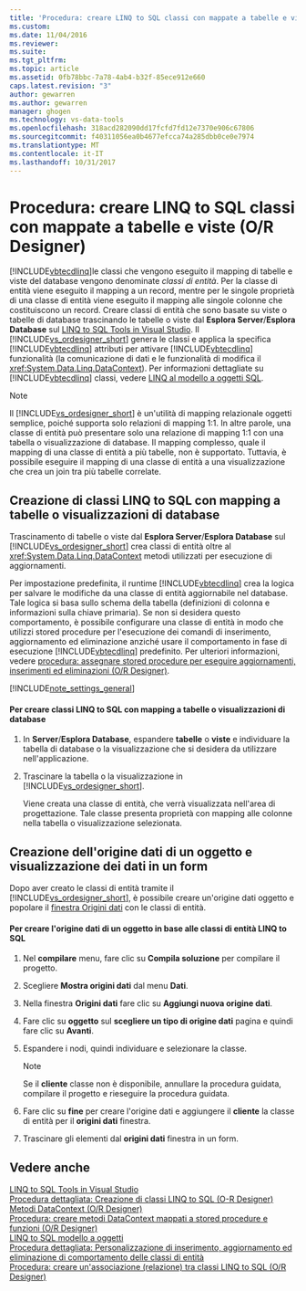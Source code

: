 ```yaml
---
title: 'Procedura: creare LINQ to SQL classi con mappate a tabelle e viste (O-R Designer) | Documenti Microsoft'
ms.custom: 
ms.date: 11/04/2016
ms.reviewer: 
ms.suite: 
ms.tgt_pltfrm: 
ms.topic: article
ms.assetid: 0fb78bbc-7a78-4ab4-b32f-85ece912e660
caps.latest.revision: "3"
author: gewarren
ms.author: gewarren
manager: ghogen
ms.technology: vs-data-tools
ms.openlocfilehash: 318acd282090dd17fcfd7fd12e7370e906c67806
ms.sourcegitcommit: f40311056ea0b4677efcca74a285dbb0ce0e7974
ms.translationtype: MT
ms.contentlocale: it-IT
ms.lasthandoff: 10/31/2017
---
```

# <a name="how-to-create-linq-to-sql-classes-mapped-to-tables-and-views-or-designer"></a>Procedura: creare LINQ to SQL classi con mappate a tabelle e viste (O/R Designer)
[!INCLUDE[vbtecdlinq](../data-tools/includes/vbtecdlinq_md.md)]le classi che vengono eseguito il mapping di tabelle e viste del database vengono denominate *classi di entità*. Per la classe di entità viene eseguito il mapping a un record, mentre per le singole proprietà di una classe di entità viene eseguito il mapping alle singole colonne che costituiscono un record. Creare classi di entità che sono basate su viste o tabelle di database trascinando le tabelle o viste dal **Esplora Server**/**Esplora Database** sul [LINQ to SQL Tools in Visual Studio](../data-tools/linq-to-sql-tools-in-visual-studio2.md). Il [!INCLUDE[vs_ordesigner_short](../data-tools/includes/vs_ordesigner_short_md.md)] genera le classi e applica la specifica [!INCLUDE[vbtecdlinq](../data-tools/includes/vbtecdlinq_md.md)] attributi per attivare [!INCLUDE[vbtecdlinq](../data-tools/includes/vbtecdlinq_md.md)] funzionalità (la comunicazione di dati e le funzionalità di modifica il <xref:System.Data.Linq.DataContext>). Per informazioni dettagliate su [!INCLUDE[vbtecdlinq](../data-tools/includes/vbtecdlinq_md.md)] classi, vedere [LINQ al modello a oggetti SQL](/dotnet/framework/data/adonet/sql/linq/the-linq-to-sql-object-model).  
  
> [!NOTE]
>  Il [!INCLUDE[vs_ordesigner_short](../data-tools/includes/vs_ordesigner_short_md.md)] è un'utilità di mapping relazionale oggetti semplice, poiché supporta solo relazioni di mapping 1:1. In altre parole, una classe di entità può presentare solo una relazione di mapping 1:1 con una tabella o visualizzazione di database. Il mapping complesso, quale il mapping di una classe di entità a più tabelle, non è supportato. Tuttavia, è possibile eseguire il mapping di una classe di entità a una visualizzazione che crea un join tra più tabelle correlate.  
  
## <a name="create-linq-to-sql-classes-that-are-mapped-to-database-tables-or-views"></a>Creazione di classi LINQ to SQL con mapping a tabelle o visualizzazioni di database  
 Trascinamento di tabelle o viste dal **Esplora Server**/**Esplora Database** sul [!INCLUDE[vs_ordesigner_short](../data-tools/includes/vs_ordesigner_short_md.md)] crea classi di entità oltre al <xref:System.Data.Linq.DataContext> metodi utilizzati per esecuzione di aggiornamenti.  
  
 Per impostazione predefinita, il runtime [!INCLUDE[vbtecdlinq](../data-tools/includes/vbtecdlinq_md.md)] crea la logica per salvare le modifiche da una classe di entità aggiornabile nel database. Tale logica si basa sullo schema della tabella (definizioni di colonna e informazioni sulla chiave primaria). Se non si desidera questo comportamento, è possibile configurare una classe di entità in modo che utilizzi stored procedure per l'esecuzione dei comandi di inserimento, aggiornamento ed eliminazione anziché usare il comportamento in fase di esecuzione [!INCLUDE[vbtecdlinq](../data-tools/includes/vbtecdlinq_md.md)] predefinito. Per ulteriori informazioni, vedere [procedura: assegnare stored procedure per eseguire aggiornamenti, inserimenti ed eliminazioni (O/R Designer)](../data-tools/how-to-assign-stored-procedures-to-perform-updates-inserts-and-deletes-o-r-designer.md).  
  
[!INCLUDE[note_settings_general](../data-tools/includes/note_settings_general_md.md)]  
  
#### <a name="to-create-linq-to-sql-classes-that-are-mapped-to-database-tables-or-views"></a>Per creare classi LINQ to SQL con mapping a tabelle o visualizzazioni di database  
  
1.  In **Server**/**Esplora Database**, espandere **tabelle** o **viste** e individuare la tabella di database o la visualizzazione che si desidera da utilizzare nell'applicazione.  
  
2.  Trascinare la tabella o la visualizzazione in [!INCLUDE[vs_ordesigner_short](../data-tools/includes/vs_ordesigner_short_md.md)].  
  
     Viene creata una classe di entità, che verrà visualizzata nell'area di progettazione. Tale classe presenta proprietà con mapping alle colonne nella tabella o visualizzazione selezionata.  
  
## <a name="create-an-object-data-source-and-display-the-data-on-a-form"></a>Creazione dell'origine dati di un oggetto e visualizzazione dei dati in un form  
 Dopo aver creato le classi di entità tramite il [!INCLUDE[vs_ordesigner_short](../data-tools/includes/vs_ordesigner_short_md.md)], è possibile creare un'origine dati oggetto e popolare il [finestra Origini dati](add-new-data-sources.md) con le classi di entità.  
  
#### <a name="to-create-an-object-data-source-based-on-linq-to-sql-entity-classes"></a>Per creare l'origine dati di un oggetto in base alle classi di entità LINQ to SQL  
  
1.  Nel **compilare** menu, fare clic su **Compila soluzione** per compilare il progetto.  
  
2.  Scegliere **Mostra origini dati** dal menu **Dati**.  
  
3.  Nella finestra **Origini dati** fare clic su **Aggiungi nuova origine dati**.  
  
4.  Fare clic su **oggetto** sul **scegliere un tipo di origine dati** pagina e quindi fare clic su **Avanti**.  
  
5.  Espandere i nodi, quindi individuare e selezionare la classe.  
  
    > [!NOTE]
    >  Se il **cliente** classe non è disponibile, annullare la procedura guidata, compilare il progetto e rieseguire la procedura guidata.  
  
6.  Fare clic su **fine** per creare l'origine dati e aggiungere il **cliente** la classe di entità per il **origini dati** finestra.  
  
7.  Trascinare gli elementi dal **origini dati** finestra in un form.  
  
## <a name="see-also"></a>Vedere anche  
 [LINQ to SQL Tools in Visual Studio](../data-tools/linq-to-sql-tools-in-visual-studio2.md)   
 [Procedura dettagliata: Creazione di classi LINQ to SQL (O-R Designer)](how-to-create-linq-to-sql-classes-mapped-to-tables-and-views-o-r-designer.md)   
 [Metodi DataContext (O/R Designer)](../data-tools/datacontext-methods-o-r-designer.md)   
 [Procedura: creare metodi DataContext mappati a stored procedure e funzioni (O/R Designer)](../data-tools/how-to-create-datacontext-methods-mapped-to-stored-procedures-and-functions-o-r-designer.md)   
 [LINQ to SQL modello a oggetti](/dotnet/framework/data/adonet/sql/linq/the-linq-to-sql-object-model)   
 [Procedura dettagliata: Personalizzazione di inserimento, aggiornamento ed eliminazione di comportamento delle classi di entità](../data-tools/walkthrough-customizing-the-insert-update-and-delete-behavior-of-entity-classes.md)   
  [Procedura: creare un'associazione (relazione) tra classi LINQ to SQL (O/R Designer)](../data-tools/how-to-create-an-association-relationship-between-linq-to-sql-classes-o-r-designer.md)